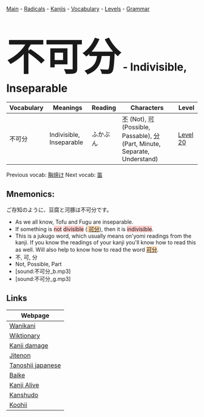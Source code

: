 <style> bigfont {font-size: 100px}</style>
[Main](../README.md) -
[Radicals](../radicals.md) -
[Kanjis](../kanjis.md) -
[Vocabulary](../vocabulary.md) -
[Levels](../levels.md) -
[Grammar](../grammar.md)
# <bigfont> 不可分</bigfont> - Indivisible, Inseparable 

| Vocabulary | Meanings | Reading | Characters | Level |
| --- | --- | --- | --- | --- |
| 不可分 | Indivisible, Inseparable | ふかぶん |  [不](../kanjis/不.md) (Not), [可](../kanjis/可.md) (Possible, Passable), [分](../kanjis/分.md) (Part, Minute, Separate, Understand) | [Level 20](../levels/wk_level20.md) |

Previous vocab: [胸焼け](胸焼け.md) Next vocab: [笛](笛.md) 

## Mnemonics:
ご存知のように、豆腐と河豚は不可分です。
* As we all know, Tofu and Fugu are inseparable.
* If something is <span style="background-color:#ffcccb"> not</span> <span style="background-color:#ffcccb"> divisible</span> (<span style="background-color:#fed8b1"> [可分](https://jisho.org/search/可分)</span>), then it is <span style="background-color:#ffcccb"> indivisible</span>.
* This is a jukugo word, which usually means on'yomi readings from the kanji. If you know the readings of your kanji you'll know how to read this as well. Will also help to know how to read the word <span style="background-color:#fed8b1"> [可分](https://jisho.org/search/可分)</span>.
* 不, 可, 分
* Not, Possible, Part
* [sound:不可分_b.mp3]
* [sound:不可分_g.mp3]


## Links 

| Webpage |
| --- |
| [Wanikani          ](https://www.wanikani.com/kanji/不可分) |
| [Wiktionary        ](https://en.wiktionary.org/wiki/不可分) |
| [Kanji damage      ](http://www.kanjidamage.com/kanji/search?utf8=✓&q=不可分) |
| [Jitenon           ](https://jitenon.com/kanji/不可分) |
| [Tanoshii japanese ](https://www.tanoshiijapanese.com/dictionary/kanji.cfm?k=不可分) |
| [Baike             ](https://baike.baidu.com/item/不可分) |
| [Kanji Alive       ](https://app.kanjialive.com/不可分) |
| [Kanshudo          ](https://www.kanshudo.com/searchmn?q=不可分) |
| [Koohii            ](https://kanji.koohii.com/study/kanji/不可分) |
